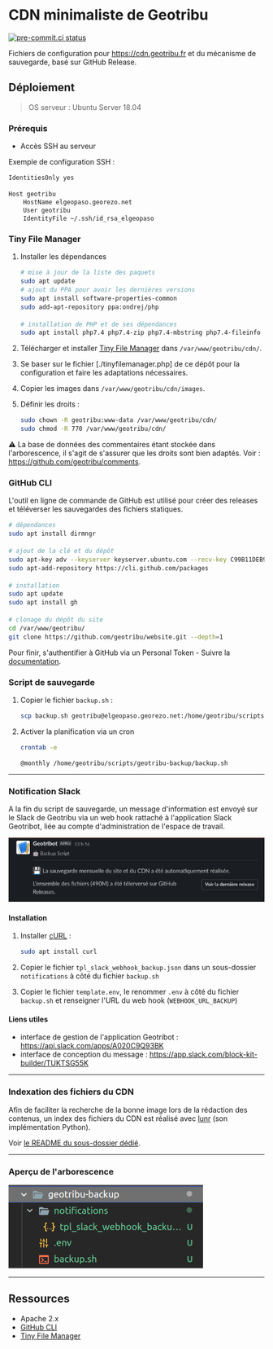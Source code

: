 # CDN minimaliste de Geotribu

[![pre-commit.ci status](https://results.pre-commit.ci/badge/github/geotribu/minimalist-cdn/master.svg)](https://results.pre-commit.ci/latest/github/geotribu/minimalist-cdn/master)

Fichiers de configuration pour <https://cdn.geotribu.fr> et du mécanisme de sauvegarde, basé sur GitHub Release.

## Déploiement

> OS serveur : Ubuntu Server 18.04

### Prérequis

- Accès SSH au serveur

Exemple de configuration SSH :

```config
IdentitiesOnly yes

Host geotribu
    HostName elgeopaso.georezo.net
    User geotribu
    IdentityFile ~/.ssh/id_rsa_elgeopaso
```

### Tiny File Manager

1. Installer les dépendances

    ```bash
    # mise à jour de la liste des paquets
    sudo apt update
    # ajout du PPA pour avoir les dernières versions
    sudo apt install software-properties-common
    sudo add-apt-repository ppa:ondrej/php

    # installation de PHP et de ses dépendances
    sudo apt install php7.4 php7.4-zip php7.4-mbstring php7.4-fileinfo php7.4-iconv libapache2-mod-php
    ```

2. Télécharger et installer [Tiny File Manager](https://tinyfilemanager.github.io/) dans `/var/www/geotribu/cdn/`.
3. Se baser sur le fichier [./tinyfilemanager.php] de ce dépôt pour la configuration et faire les adaptations nécessaires.
4. Copier les images dans `/var/www/geotribu/cdn/images`.
5. Définir les droits :

    ```bash
    sudo chown -R geotribu:www-data /var/www/geotribu/cdn/
    sudo chmod -R 770 /var/www/geotribu/cdn/
    ```

:warning: La base de données des commentaires étant stockée dans l'arborescence, il s'agit de s'assurer que les droits sont bien adaptés. Voir : <https://github.com/geotribu/comments>.

### GitHub CLI

L'outil en ligne de commande de GitHub est utilisé pour créer des releases et téléverser les sauvegardes des fichiers statiques.

```bash
# dépendances
sudo apt install dirmngr

# ajout de la clé et du dépôt
sudo apt-key adv --keyserver keyserver.ubuntu.com --recv-key C99B11DEB97541F0
sudo apt-add-repository https://cli.github.com/packages

# installation
sudo apt update
sudo apt install gh

# clonage du dépôt du site
cd /var/www/geotribu/
git clone https://github.com/geotribu/website.git --depth=1
```

Pour finir, s'authentifier à GitHub via un Personal Token - Suivre la [documentation](https://cli.github.com/manual/).

### Script de sauvegarde

1. Copier le fichier `backup.sh` :

    ```bash
    scp backup.sh geotribu@elgeopaso.georezo.net:/home/geotribu/scripts/geotribu-backup/
    ```

2. Activer la planification via un cron

    ```bash
    crontab -e
    ```

    ```cron
    @monthly /home/geotribu/scripts/geotribu-backup/backup.sh
    ```

----

### Notification Slack

A la fin du script de sauvegarde, un message d'information est envoyé sur le Slack de Geotribu via un web hook rattaché à l'application Slack Geotribot, liée au compte d'administration de l'espace de travail.

![Notification Slack sauvegarde Geotribu](docs/_static/img/slack_geotribot_backup_notification.png "Aperçu du message envoyé sur Slack")

#### Installation

1. Installer [cURL](https://curl.se/) :

    ```bash
    sudo apt install curl
    ```

2. Copier le fichier `tpl_slack_webhook_backup.json` dans un sous-dossier `notifications` à côté du fichier `backup.sh`
3. Copier le fichier `template.env`, le renommer `.env` à côté du fichier `backup.sh` et renseigner l'URL du web hook (`WEBHOOK_URL_BACKUP`)

#### Liens utiles

- interface de gestion de l'application Geotribot : <https://api.slack.com/apps/A020C9Q93BK>
- interface de conception du message : <https://app.slack.com/block-kit-builder/TUKTSG55K>

----

### Indexation des fichiers du CDN

Afin de faciliter la recherche de la bonne image lors de la rédaction des contenus, un index des fichiers du CDN est réalisé avec [lunr](https://lunrjs.com/) (son implémentation Python).

Voir [le README du sous-dossier dédié](search-index/README.md).

----

### Aperçu de l'arborescence

![Arborescence des scripts sur le serveur](docs/_static/img/scripts_arborescence.png "Organisation des fichiers sur le serveur")

----

## Ressources

- Apache 2.x
- [GitHub CLI](https://cli.github.com/)
- [Tiny File Manager](https://tinyfilemanager.github.io/)
